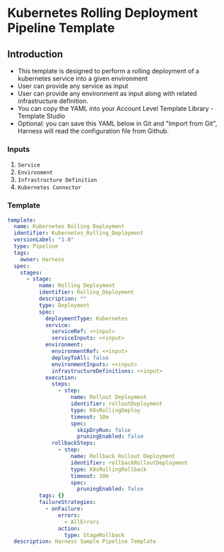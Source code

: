 # Kubernetes Rolling Deployment Pipeline Template

## Introduction

- This template is designed to perform a rolling deployment of a kubernetes service into a given environment
- User can provide any service as input 
- User can provide any environment as input along with related infrastructure definition.
- You can copy the YAML into your Account Level Template Library - Template Studio
- Optional: you can save this YAML below in Git and "Import from Git", Harness will read the configuration file from Github.

### Inputs

1. `Service`
2. `Environment`
3. `Infrastructure Definition`
4. `Kubernetes Connector`


### Template

```YAML
template:
  name: Kubernetes Rolling Deployment
  identifier: Kubernetes_Rolling_Deployment
  versionLabel: "1.0"
  type: Pipeline
  tags: 
    owner: Harness
  spec:
    stages:
      - stage:
          name: Rolling Deployment
          identifier: Rolling_Deployment
          description: ""
          type: Deployment
          spec:
            deploymentType: Kubernetes
            service:
              serviceRef: <+input>
              serviceInputs: <+input>
            environment:
              environmentRef: <+input>
              deployToAll: false
              environmentInputs: <+input>
              infrastructureDefinitions: <+input>
            execution:
              steps:
                - step:
                    name: Rollout Deployment
                    identifier: rolloutDeployment
                    type: K8sRollingDeploy
                    timeout: 10m
                    spec:
                      skipDryRun: false
                      pruningEnabled: false
              rollbackSteps:
                - step:
                    name: Rollback Rollout Deployment
                    identifier: rollbackRolloutDeployment
                    type: K8sRollingRollback
                    timeout: 10m
                    spec:
                      pruningEnabled: false
          tags: {}
          failureStrategies:
            - onFailure:
                errors:
                  - AllErrors
                action:
                  type: StageRollback
  description: Harness Sample Pipeline Template
```
